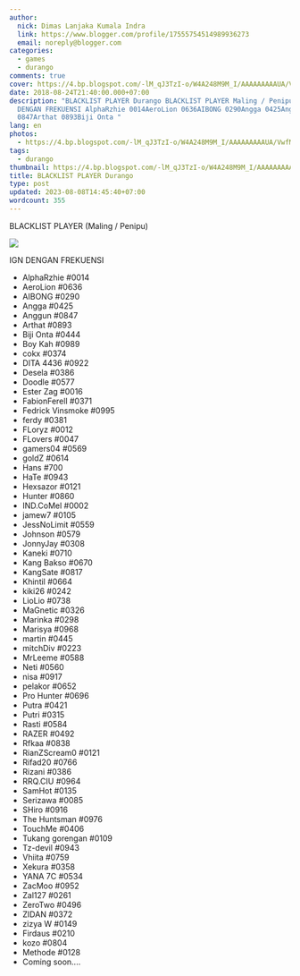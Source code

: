 ```yaml
---
author:
  nick: Dimas Lanjaka Kumala Indra
  link: https://www.blogger.com/profile/17555754514989936273
  email: noreply@blogger.com
categories:
  - games
  - durango
comments: true
cover: https://4.bp.blogspot.com/-lM_qJ3TzI-o/W4A248M9M_I/AAAAAAAAAUA/VwfMomHV9R07ECo_Z7zC1dLgP2gPtxc0ACLcBGAs/s1600/blacklist-rubber-stamp-clip-art-vector_csp42894667.jpg
date: 2018-08-24T21:40:00.000+07:00
description: "BLACKLIST PLAYER Durango BLACKLIST PLAYER Maling / Penipu IGN
  DENGAN FREKUENSI AlphaRzhie 0014AeroLion 0636AIBONG 0290Angga 0425Anggun
  0847Arthat 0893Biji Onta "
lang: en
photos:
  - https://4.bp.blogspot.com/-lM_qJ3TzI-o/W4A248M9M_I/AAAAAAAAAUA/VwfMomHV9R07ECo_Z7zC1dLgP2gPtxc0ACLcBGAs/s1600/blacklist-rubber-stamp-clip-art-vector_csp42894667.jpg
tags:
  - durango
thumbnail: https://4.bp.blogspot.com/-lM_qJ3TzI-o/W4A248M9M_I/AAAAAAAAAUA/VwfMomHV9R07ECo_Z7zC1dLgP2gPtxc0ACLcBGAs/s1600/blacklist-rubber-stamp-clip-art-vector_csp42894667.jpg
title: BLACKLIST PLAYER Durango
type: post
updated: 2023-08-08T14:45:40+07:00
wordcount: 355
---
```


BLACKLIST PLAYER (Maling / Penipu)  
  

[![](https://4.bp.blogspot.com/-lM_qJ3TzI-o/W4A248M9M_I/AAAAAAAAAUA/VwfMomHV9R07ECo_Z7zC1dLgP2gPtxc0ACLcBGAs/s1600/blacklist-rubber-stamp-clip-art-vector_csp42894667.jpg)](https://www.blogger.com/blogger.g?images)

IGN DENGAN FREKUENSI  
- AlphaRzhie #0014  
- AeroLion #0636  
- AIBONG #0290  
- Angga #0425  
- Anggun #0847  
- Arthat #0893  
- Biji Onta #0444  
- Boy Kah #0989  
- cokx #0374  
- DITA 4436 #0922  
- Desela #0386  
- Doodle #0577  
- Ester Zag #0016  
- FabionFerell #0371  
- Fedrick Vinsmoke #0995  
- ferdy #0381  
- FLoryz #0012  
- FLovers #0047  
- gamers04 #0569  
- goldZ #0614  
- Hans #700  
- HaTe #0943  
- Hexsazor #0121  
- Hunter #0860  
- IND.CoMel #0002  
- jamew7 #0105  
- JessNoLimit #0559  
- Johnson #0579  
- JonnyJay #0308  
- Kaneki #0710  
- Kang Bakso #0670  
- KangSate #0817  
- Khintil #0664  
- kiki26 #0242  
- LioLio #0738  
- MaGnetic #0326  
- Marinka #0298  
- Marisya #0968  
- martin #0445  
- mitchDiv #0223  
- MrLeeme #0588  
- Neti #0560  
- nisa #0917  
- pelakor #0652  
- Pro Hunter #0696  
- Putra #0421  
- Putri #0315  
- Rasti #0584  
- RAZER #0492  
- Rfkaa #0838  
- RianZScream0 #0121  
- Rifad20 #0766  
- Rizani #0386  
- RRQ.CIU #0964  
- SamHot #0135  
- Serizawa #0085  
- SHiro #0916  
- The Huntsman #0976  
- TouchMe #0406  
- Tukang gorengan #0109  
- Tz-devil #0943  
- Vhiita #0759  
- Xekura #0358  
- YANA 7C #0534  
- ZacMoo #0952  
- Zal127 #0261  
- ZeroTwo #0496  
- ZIDAN #0372  
- zizya W #0149  
- Firdaus #0210  
- kozo #0804  
- Methode #0128  
- Coming soon....
